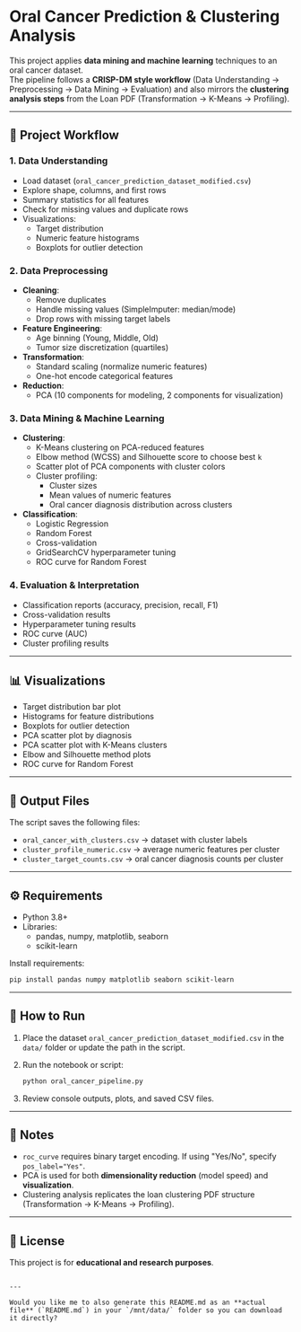 
# Oral Cancer Prediction & Clustering Analysis

This project applies **data mining and machine learning** techniques to an oral cancer dataset.  
The pipeline follows a **CRISP-DM style workflow** (Data Understanding → Preprocessing → Data Mining → Evaluation) and also mirrors the **clustering analysis steps** from the Loan PDF (Transformation → K-Means → Profiling).

---

## 📌 Project Workflow

### 1. Data Understanding
- Load dataset (`oral_cancer_prediction_dataset_modified.csv`)
- Explore shape, columns, and first rows
- Summary statistics for all features
- Check for missing values and duplicate rows
- Visualizations:
  - Target distribution
  - Numeric feature histograms
  - Boxplots for outlier detection

### 2. Data Preprocessing
- **Cleaning**:
  - Remove duplicates
  - Handle missing values (SimpleImputer: median/mode)
  - Drop rows with missing target labels
- **Feature Engineering**:
  - Age binning (Young, Middle, Old)
  - Tumor size discretization (quartiles)
- **Transformation**:
  - Standard scaling (normalize numeric features)
  - One-hot encode categorical features
- **Reduction**:
  - PCA (10 components for modeling, 2 components for visualization)

### 3. Data Mining & Machine Learning
- **Clustering**:
  - K-Means clustering on PCA-reduced features
  - Elbow method (WCSS) and Silhouette score to choose best `k`
  - Scatter plot of PCA components with cluster colors
  - Cluster profiling:
    - Cluster sizes
    - Mean values of numeric features
    - Oral cancer diagnosis distribution across clusters
- **Classification**:
  - Logistic Regression
  - Random Forest
  - Cross-validation
  - GridSearchCV hyperparameter tuning
  - ROC curve for Random Forest

### 4. Evaluation & Interpretation
- Classification reports (accuracy, precision, recall, F1)
- Cross-validation results
- Hyperparameter tuning results
- ROC curve (AUC)
- Cluster profiling results

---

## 📊 Visualizations
- Target distribution bar plot
- Histograms for feature distributions
- Boxplots for outlier detection
- PCA scatter plot by diagnosis
- PCA scatter plot with K-Means clusters
- Elbow and Silhouette method plots
- ROC curve for Random Forest

---

## 📂 Output Files
The script saves the following files:

- `oral_cancer_with_clusters.csv` → dataset with cluster labels
- `cluster_profile_numeric.csv` → average numeric features per cluster
- `cluster_target_counts.csv` → oral cancer diagnosis counts per cluster

---

## ⚙️ Requirements
- Python 3.8+
- Libraries:
  - pandas, numpy, matplotlib, seaborn
  - scikit-learn

Install requirements:
```bash
pip install pandas numpy matplotlib seaborn scikit-learn
````

---

## 🚀 How to Run

1. Place the dataset `oral_cancer_prediction_dataset_modified.csv` in the `data/` folder or update the path in the script.
2. Run the notebook or script:

   ```bash
   python oral_cancer_pipeline.py
   ```
3. Review console outputs, plots, and saved CSV files.

---

## 📌 Notes

* `roc_curve` requires binary target encoding. If using "Yes/No", specify `pos_label="Yes"`.
* PCA is used for both **dimensionality reduction** (model speed) and **visualization**.
* Clustering analysis replicates the loan clustering PDF structure (Transformation → K-Means → Profiling).

---

## 🧾 License

This project is for **educational and research purposes**.

```

---

Would you like me to also generate this README.md as an **actual file** (`README.md`) in your `/mnt/data/` folder so you can download it directly?
```
